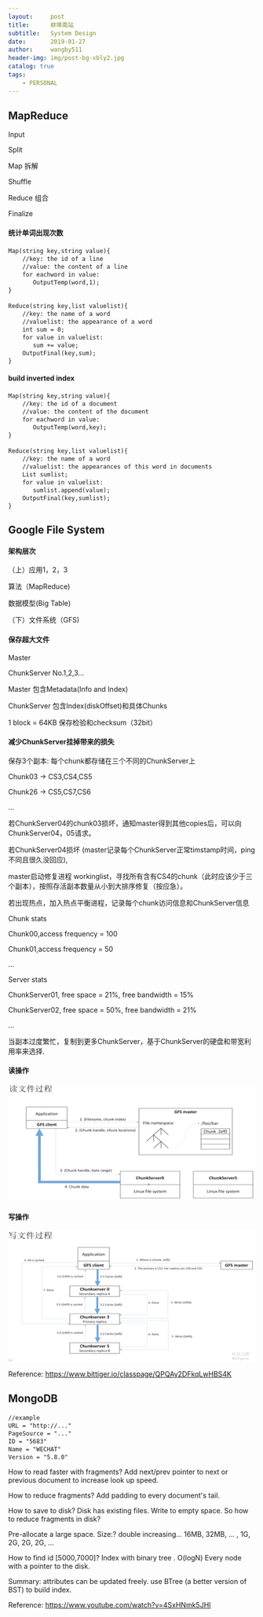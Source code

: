 ```yaml
---
layout:     post
title:      蚌埠南站
subtitle:   System Design
date:       2019-01-27
author:     wangby511
header-img: img/post-bg-xbly2.jpg
catalog: true
tags:
    - PERSONAL
---
```



## MapReduce

Input

Split

Map 拆解

Shuffle

Reduce 组合

Finalize

#### 统计单词出现次数
```
Map(string key,string value){
    //key: the id of a line
    //value: the content of a line
    for eachword in value:
       OutputTemp(word,1);
}

Reduce(string key,list valuelist){
    //key: the name of a word
    //valuelist: the appearance of a word
    int sum = 0;
    for value in valuelist:
       sum += value;
    OutputFinal(key,sum);
}
```

#### build inverted index
```
Map(string key,string value){
    //key: the id of a document
    //value: the content of the document
    for eachword in value:
       OutputTemp(word,key);
}

Reduce(string key,list valuelist){
    //key: the name of a word
    //valuelist: the appearances of this word in documents
    List sumlist;
    for value in valuelist:
       sumlist.append(value);
    OutputFinal(key,sumlist);
}
```
## Google File System

#### 架构层次

（上）应用1，2，3

算法（MapReduce)

数据模型(Big Table)

（下）文件系统（GFS)

#### 保存超大文件

Master

ChunkServer No.1,2,3...

Master 包含Metadata(Info and Index)

ChunkServer 包含Index(diskOffset)和具体Chunks

1 block = 64KB 保存检验和checksum（32bit）

#### 减少ChunkServer挂掉带来的损失

保存3个副本: 每个chunk都存储在三个不同的ChunkServer上

Chunk03 -> CS3,CS4,CS5

Chunk26 -> CS5,CS7,CS6

...

若ChunkServer04的chunk03损坏，通知master得到其他copies后，可以向ChunkServer04，05请求。

若ChunkServer04损坏 (master记录每个ChunkServer正常timstamp时间，ping不同且很久没回应),

master启动修复进程 workinglist，寻找所有含有CS4的chunk（此时应该少于三个副本），按照存活副本数量从小到大排序修复（按应急）。

若出现热点，加入热点平衡进程，记录每个chunk访问信息和ChunkServer信息

Chunk stats

Chunk00,access frequency = 100

Chunk01,access frequency = 50

...

Server stats

ChunkServer01, free space = 21%, free bandwidth = 15%

ChunkServer02, free space = 50%, free bandwidth = 21%

...

当副本过度繁忙，复制到更多ChunkServer，基于ChunkServer的硬盘和带宽利用率来选择.

#### 读操作
![](https://raw.githubusercontent.com/wangby511/wangby511.github.io/master/images/2019-01-28.12.08.56.png)

#### 写操作
![](https://raw.githubusercontent.com/wangby511/wangby511.github.io/master/images/2019-01-28.12.09.09.png)

Reference: https://www.bittiger.io/classpage/QPQAy2DFkqLwHBS4K



## MongoDB
```
//example
URL = "http://..."
PageSource = "..."
ID = "5683"
Name = "WECHAT"
Version = "5.8.0"
```
How to read faster with fragments? Add next/prev pointer to next or previous document to increase look up speed.

How to reduce fragments? Add padding to every document's tail.

How to save to disk? Disk has existing files. Write to empty space. So how to reduce fragments in disk?

Pre-allocate a large space. Size:? double increasing... 16MB, 32MB, ... , 1G, 2G, 2G, 2G, ...

How to find id [5000,7000]? Index with binary tree . O(logN) Every node with a pointer to the disk.

Summary: attributes can be updated freely. use BTree (a better version of BST) to build index.

Reference: https://www.youtube.com/watch?v=4SxHNmk5JHI





















